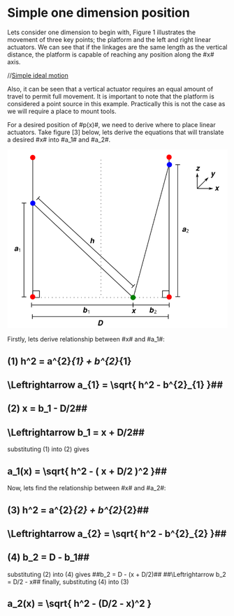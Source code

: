 Simple one dimension position
===========================

Lets consider one dimension to begin with, Figure 1 illustrates the movement of three key points; the platform and the left and right linear actuators. We can see that if the linkages are the same length as the vertical distance, the platform is capable of reaching any position along the #x# axis.

//[Simple ideal motion](svg:1)

Also, it can be seen that a vertical actuator requires an equal amount of travel to permit full movement. It is important to note that the platform is considered a point source in this example. Practically this is not the case as we will require a place to mount tools.

For a desired position of #p(x)#, we need to derive where to place linear actuators. Take figure [3] below, lets derive the equations that will translate a desired #x# into #a_1# and #a_2#. 

![Simple one dimension parameters](structure_simple.svg)


Firstly, lets derive relationship between #x# and #a_1#:
## (1)  h^2 = a^{2}_{1} + b^{2}_{1} ##
##  \Leftrightarrow  a_{1} = \sqrt{ h^2 - b^{2}_{1} }##
## (2) x = b_1 - D/2##
##  \Leftrightarrow b_1 = x + D/2##
substituting (1) into (2) gives
## a_1(x) = \sqrt{ h^2 - ( x + D/2 )^2 }##
Now, lets find the relationship between #x# and #a_2#:
## (3)  h^2 = a^{2}_{2} + b^{2}_{2}##
##  \Leftrightarrow  a_{2} = \sqrt{ h^2 - b^{2}_{2} }##
## (4) b_2 = D - b_1##
substituting (2) into (4) gives
##b_2 = D - (x + D/2)##
##\Leftrightarrow  b_2 =  D/2 - x##
finally, substituting (4) into (3)
## a_2(x) = \sqrt{ h^2 - (D/2 - x)^2 } ##
